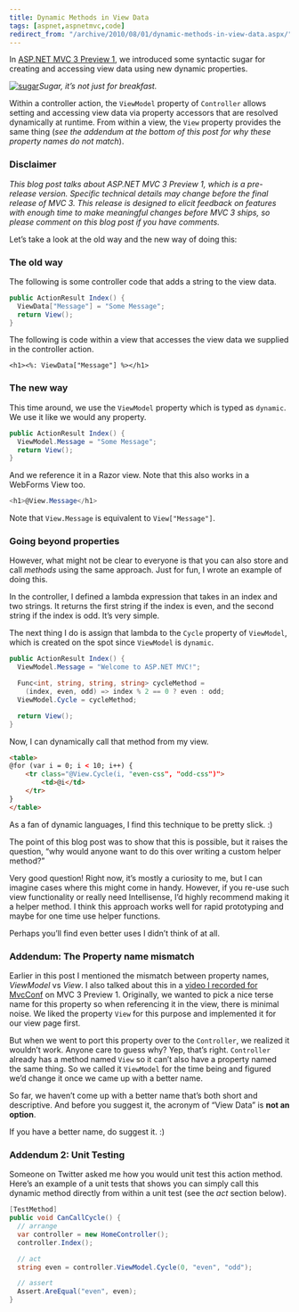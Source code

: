 ```yaml
---
title: Dynamic Methods in View Data
tags: [aspnet,aspnetmvc,code]
redirect_from: "/archive/2010/08/01/dynamic-methods-in-view-data.aspx/"
---
```


In [ASP.NET MVC 3 Preview
1](https://haacked.com/archive/2010/07/27/aspnetmvc3-preview1-released.aspx "ASP.NET MVC 3 Preview 1 Released"),
we introduced some syntactic sugar for creating and accessing view data
using new dynamic properties.

[![sugar](https://haacked.com/assets/images/haacked_com/WindowsLiveWriter/DynamicViewDataIsNotJustForProperties_9E33/sugar_thumb.jpg "sugar")](https://haacked.com/assets/images/haacked_com/WindowsLiveWriter/DynamicViewDataIsNotJustForProperties_9E33/sugar_2.jpg)*Sugar,
it’s not just for breakfast.*

Within a controller action, the `ViewModel` property of `Controller`
allows setting and accessing view data via property accessors that are
resolved dynamically at runtime. From within a view, the `View` property
provides the same thing (*see the addendum at the bottom of this post
for why these property names do not match*).

### Disclaimer

*This blog post talks about ASP.NET MVC 3 Preview 1, which is a
pre-release version. Specific technical details may change before the
final release of MVC 3. This release is designed to elicit feedback on
features with enough time to make meaningful changes before MVC 3 ships,
so please comment on this blog post if you have comments.*

Let’s take a look at the old way and the new way of doing this:

### The old way

The following is some controller code that adds a string to the view
data.

```csharp
public ActionResult Index() {
  ViewData["Message"] = "Some Message";
  return View();
}
```

The following is code within a view that accesses the view data we
supplied in the controller action.

```aspx-cs
<h1><%: ViewData["Message"] %></h1>
```

### The new way

This time around, we use the `ViewModel` property which is typed as
`dynamic`. We use it like we would any property.

```csharp
public ActionResult Index() {
  ViewModel.Message = "Some Message";
  return View();
}
```

And we reference it in a Razor view. Note that this also works in a
WebForms View too.

```csharp
<h1>@View.Message</h1>
```

Note that `View.Message` is equivalent to `View["Message"]`.

### Going beyond properties

However, what might not be clear to everyone is that you can also store
and call *methods* using the same approach. Just for fun, I wrote an
example of doing this.

In the controller, I defined a lambda expression that takes in an index
and two strings. It returns the first string if the index is even, and
the second string if the index is odd. It’s very simple.

The next thing I do is assign that lambda to the `Cycle` property of
`ViewModel`, which is created on the spot since `ViewModel` is
`dynamic`.

```csharp
public ActionResult Index() {
  ViewModel.Message = "Welcome to ASP.NET MVC!";

  Func<int, string, string, string> cycleMethod = 
    (index, even, odd) => index % 2 == 0 ? even : odd;
  ViewModel.Cycle = cycleMethod;

  return View();
}
```

Now, I can dynamically call that method from my view.

```html
<table>
@for (var i = 0; i < 10; i++) {
    <tr class="@View.Cycle(i, "even-css", "odd-css")">
        <td>@i</td>
    </tr>
}
</table>
```

As a fan of dynamic languages, I find this technique to be pretty slick.
:)

The point of this blog post was to show that this is possible, but it
raises the question, “why would anyone want to do this over writing a
custom helper method?”

Very good question! Right now, it’s mostly a curiosity to me, but I can
imagine cases where this might come in handy. However, if you re-use
such view functionality or really need Intellisense, I’d highly
recommend making it a helper method. I think this approach works well
for rapid prototyping and maybe for one time use helper functions.

Perhaps you’ll find even better uses I didn’t think of at all.

### Addendum: The Property name mismatch

Earlier in this post I mentioned the mismatch between property names,
*ViewModel* vs *View*. I also talked about this in a [video I recorded
for
MvcConf](http://www.viddler.com/explore/mvcconf/videos/4/ "MvcConf talk: ASP.NET MVC 3 Preview 1")
on MVC 3 Preview 1. Originally, we wanted to pick a nice terse name for
this property so when referencing it in the view, there is minimal
noise. We liked the property `View` for this purpose and implemented it
for our view page first.

But when we went to port this property over to the `Controller`, we
realized it wouldn’t work. Anyone care to guess why? Yep, that’s right.
`Controller` already has a method named `View` so it can’t also have a
property named the same thing. So we called it `ViewModel` for the time
being and figured we’d change it once we came up with a better name.

So far, we haven’t come up with a better name that’s both short and
descriptive. And before you suggest it, the acronym of “View Data” is
**not an option**.

If you have a better name, do suggest it. :)

### Addendum 2: Unit Testing

Someone on Twitter asked me how you would unit test this action method.
Here’s an example of a unit tests that shows you can simply call this
dynamic method directly from within a unit test (see the *act* section
below).

```csharp
[TestMethod]
public void CanCallCycle() {
  // arrange
  var controller = new HomeController();
  controller.Index();

  // act
  string even = controller.ViewModel.Cycle(0, "even", "odd");

  // assert
  Assert.AreEqual("even", even);
}
```


